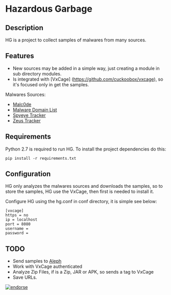 Hazardous Garbage
=================

Description
-----------

HG is a project to collect samples of malwares from many sources.

Features
--------

* New sources may be added in a simple way, just creating a module in sub directory modules.
* Is integrated with [VxCage] (https://github.com/cuckoobox/vxcage), so it's focused only in get the samples. 

Malwares Sources:

* [Malc0de](http://malc0de.com/)
* [Malware Domain List](http://www.malwaredomainlist.com/)
* [Spyeye Tracker](https://spyeyetracker.abuse.ch/)
* [Zeus Tracker](https://zeustracker.abuse.ch/)

Requirements
------------

Python 2.7 is required to run HG. To install the project dependencies do this:

	pip install -r requirements.txt

Configuration
-------------

HG only analyzes the malwares sources and downloads the samples, so to store the samples, HG use the VxCage, then first is needed to install it.

Configure HG using the hg.conf in conf directory, it is simple see below:

	[vxcage]
	https = no
	ip = localhost
	port = 8080
	username =
	password =



TODO
----

* Send samples to [Aleph](https://github.com/merces/aleph)
* Work with VxCage authenticated
* Analyze Zip Files, if  is a Zip, JAR or APK, so sends a tag to VxCage
* Save URLs.

[![endorse](https://api.coderwall.com/neriberto/endorsecount.png)](https://coderwall.com/neriberto)

